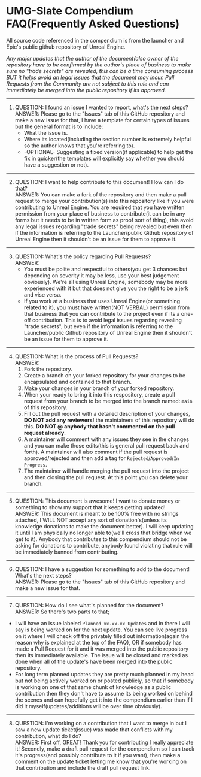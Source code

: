 # UMG-Slate Compendium FAQ(Frequently Asked Questions)

All source code referenced in the compendium is from the launcher and Epic's public github repository of Unreal Engine.

*Any major updates that the author of the document(also owner of the repository have to be confirmed by the author's place of business to make sure no "trade secrets" are revealed, this can be a time consuming process BUT it helps avoid an legal issues that the document may incur. Pull Requests from the Community are not subject to this rule and can immediately be merged into the public repository if its approved.*

---
1. QUESTION: I found an issue I wanted to report, what's the next steps? \
ANSWER: Please go to the "Issues" tab of this GitHub repository and make a new issue for that, 
I have a template for certain types of issues but the general format is to include: 
   - What the issue is.
   - Where its located(including the section number is extremely helpful so the author knows that you're referring to).
   - -OPTIONAL- Suggesting a fixed version(if applicable) to help get the fix in quicker(the templates will explicitly say whether you should have a suggestion or not).
---
2. QUESTION: I want to help contribute to this document! How can I do that? \
ANSWER: You can make a fork of the repository and then make a pull request to merge your contribution(s) into this repository like if you were contributing to Unreal Engine. You are required that you have written permission from your place of business to contribute(it can be in any forms but it needs to be in written form as proof sort of thing), this avoid any legal issues regarding "trade secrets" being revealed but even then if the information is referring to the Launcher/public Github repository of Unreal Engine then it shouldn't be an issue for them to approve it.
---
3. QUESTION: What's the policy regarding Pull Requests? \
ANSWER: 
    - You must be polite and respectful to others(you get 3 chances but depending on severity it may be less, use your best judgement obviously). We're all using Unreal Engine, somebody may be more experienced with it but that does not give you the right to be a jerk and vise versa.
    - If you work at a business that uses Unreal Engine(or something related to it), you must have written(NOT VERBAL) permission from that business that you can contribute to the project even if its a one-off contribution. This is to avoid legal issues regarding revealing "trade secrets", but even if the information is referring to the Launcher/public Github repository of Unreal Engine then it shouldn't be an issue for them to approve it.
---
4. QUESTION: What is the process of Pull Requests? \
ANSWER: 
    1. Fork the repository.
    2. Create a branch on your forked repository for your changes to be encapsulated and contained to that branch.
    3. Make your changes in your branch of your forked repository.
    4. When your ready to bring it into this respository, create a pull request from your branch to be merged into the branch named: `main` of this repository.
    5. Fill out the pull request with a detailed description of your changes, **DO NOT add any reviewers!** the maintainers of this repository will do this. **DO NOT @ anybody that hasn't commented on the pull request already**.
    6. A maintainer will comment with any issues they see in the changes and you can make those edits(this is general pull request back and forth). A maintainer will also comment if the pull request is approved/rejected and then add a tag for `Rejected`/`Approved`/`In Progress`.
    7. The maintainer will handle merging the pull request into the project and then closing the pull request. At this point you can delete your branch.
---
5. QUESTION: This document is awesome! I want to donate money or something to show my support that it keeps getting updated! \
ANSWER: This document is meant to be 100% free with no strings attached, I WILL NOT accept any sort of donation's(unless its knowledge donations to make the document better). I will keep updating it until I am physically no longer able to(we'll cross that bridge when we get to it). Anybody that contributes to this compendium should not be asking for donations to contribute, anybody found violating that rule will be immediately banned from contributing.
---
6. QUESTION: I have a suggestion for something to add to the document! What's the next steps? \
ANSWER: Please go to the "Issues" tab of this GitHub repository and make a new issue for that.
---
7. QUESTION: How do I see what's planned for the document? \
ANSWER: So there's two parts to that;
  - I will have an issue labeled `Planned xx.xx.xx Updates` and in there I will say is being worked on for the next update. You can see live progress on it where I will check off the privately filled out information(again the reason why is explained at the top of the FAQ), OR if somebody has made a Pull Request for it and it was merged into the public repository then its immediately available. The issue will be closed and marked as done when all of the update's have been merged into the public repository.
  - For long term planned updates they are pretty much planned in my head but not being actively worked on or posted publicly, so that if somebody is working on one of that same chunk of knowledge as a public contribution then they don't have to assume its being worked on behind the scenes and can hopefully get it into the compendium earlier than if I did it myself(updates/additions will be over time obviously).
---
8. QUESTION: I'm working on a contribution that I want to merge in but I saw a new update ticket(issue) was made that conflicts with my contribution, what do I do? \
ANSWER: First off, GREAT! Thank you for contributing I really appreciate it! Secondly, make a draft pull request for the compendium so I can track it's progress(and possibly contribute to it if you want), then make a comment on the update ticket letting me know that you're working on that contribution and include the draft pull request link.



